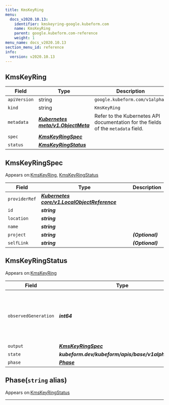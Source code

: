 ```yaml
---
title: KmsKeyRing
menu:
  docs_v2020.10.13:
    identifier: kmskeyring-google.kubeform.com
    name: KmsKeyRing
    parent: google.kubeform.com-reference
    weight: 1
menu_name: docs_v2020.10.13
section_menu_id: reference
info:
  version: v2020.10.13
---
```


## KmsKeyRing
| Field | Type | Description |
| ------ | ----- | ----------- |
| `apiVersion` | string | `google.kubeform.com/v1alpha1` |
|    `kind` | string | `KmsKeyRing` |
| `metadata` | ***[Kubernetes meta/v1.ObjectMeta](https://kubernetes.io/docs/reference/generated/kubernetes-api/v1.13/#objectmeta-v1-meta)***|Refer to the Kubernetes API documentation for the fields of the `metadata` field.|
| `spec` | ***[KmsKeyRingSpec](#kmskeyringspec)***||
| `status` | ***[KmsKeyRingStatus](#kmskeyringstatus)***||
## KmsKeyRingSpec

Appears on:[KmsKeyRing](#kmskeyring), [KmsKeyRingStatus](#kmskeyringstatus)

| Field | Type | Description |
| ------ | ----- | ----------- |
| `providerRef` | ***[Kubernetes core/v1.LocalObjectReference](https://kubernetes.io/docs/reference/generated/kubernetes-api/v1.13/#localobjectreference-v1-core)***||
| `id` | ***string***||
| `location` | ***string***||
| `name` | ***string***||
| `project` | ***string***| ***(Optional)*** |
| `selfLink` | ***string***| ***(Optional)*** |
## KmsKeyRingStatus

Appears on:[KmsKeyRing](#kmskeyring)

| Field | Type | Description |
| ------ | ----- | ----------- |
| `observedGeneration` | ***int64***| ***(Optional)*** Resource generation, which is updated on mutation by the API Server.|
| `output` | ***[KmsKeyRingSpec](#kmskeyringspec)***| ***(Optional)*** |
| `state` | ***kubeform.dev/kubeform/apis/base/v1alpha1.State***| ***(Optional)*** |
| `phase` | ***[Phase](#phase)***| ***(Optional)*** |
## Phase(`string` alias)

Appears on:[KmsKeyRingStatus](#kmskeyringstatus)

---
